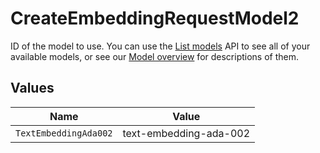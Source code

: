 # CreateEmbeddingRequestModel2

ID of the model to use. You can use the [List models](/docs/api-reference/models/list) API to see all of your available models, or see our [Model overview](/docs/models/overview) for descriptions of them.



## Values

| Name                   | Value                  |
| ---------------------- | ---------------------- |
| `TextEmbeddingAda002`  | text-embedding-ada-002 |
